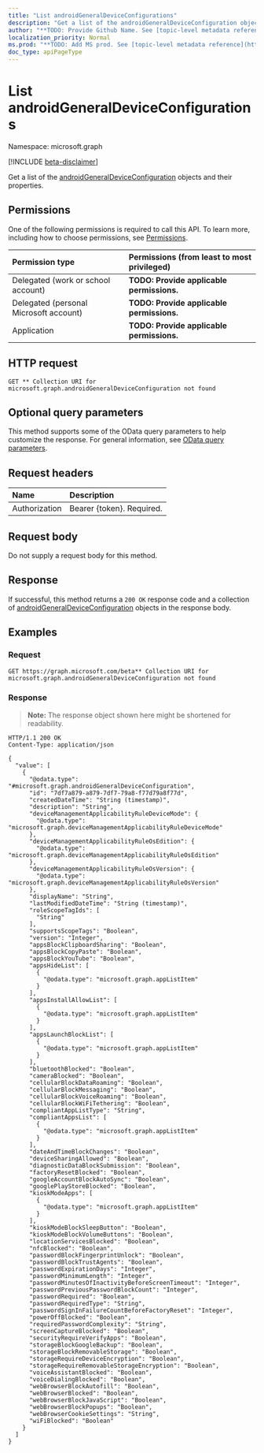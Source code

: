 ```yaml
---
title: "List androidGeneralDeviceConfigurations"
description: "Get a list of the androidGeneralDeviceConfiguration objects and their properties."
author: "**TODO: Provide Github Name. See [topic-level metadata reference](https://msgo.azurewebsites.net/add/document/guidelines/metadata.html#topic-level-metadata)**"
localization_priority: Normal
ms.prod: "**TODO: Add MS prod. See [topic-level metadata reference](https://msgo.azurewebsites.net/add/document/guidelines/metadata.html#topic-level-metadata)**"
doc_type: apiPageType
---
```


# List androidGeneralDeviceConfigurations
Namespace: microsoft.graph

[!INCLUDE [beta-disclaimer](../../includes/beta-disclaimer.md)]

Get a list of the [androidGeneralDeviceConfiguration](../resources/androidgeneraldeviceconfiguration.md) objects and their properties.

## Permissions
One of the following permissions is required to call this API. To learn more, including how to choose permissions, see [Permissions](/graph/permissions-reference).

|Permission type|Permissions (from least to most privileged)|
|:---|:---|
|Delegated (work or school account)|**TODO: Provide applicable permissions.**|
|Delegated (personal Microsoft account)|**TODO: Provide applicable permissions.**|
|Application|**TODO: Provide applicable permissions.**|

## HTTP request

<!-- {
  "blockType": "ignored"
}
-->
``` http
GET ** Collection URI for microsoft.graph.androidGeneralDeviceConfiguration not found
```

## Optional query parameters
This method supports some of the OData query parameters to help customize the response. For general information, see [OData query parameters](/graph/query-parameters).

## Request headers
|Name|Description|
|:---|:---|
|Authorization|Bearer {token}. Required.|

## Request body
Do not supply a request body for this method.

## Response

If successful, this method returns a `200 OK` response code and a collection of [androidGeneralDeviceConfiguration](../resources/androidgeneraldeviceconfiguration.md) objects in the response body.

## Examples

### Request
<!-- {
  "blockType": "request",
  "name": "list_androidgeneraldeviceconfiguration"
}
-->
``` http
GET https://graph.microsoft.com/beta** Collection URI for microsoft.graph.androidGeneralDeviceConfiguration not found
```


### Response
>**Note:** The response object shown here might be shortened for readability.
<!-- {
  "blockType": "response",
  "truncated": true,
  "@odata.type": "Collection(microsoft.graph.androidGeneralDeviceConfiguration)"
}
-->
``` http
HTTP/1.1 200 OK
Content-Type: application/json

{
  "value": [
    {
      "@odata.type": "#microsoft.graph.androidGeneralDeviceConfiguration",
      "id": "7df7a879-a879-7df7-79a8-f77d79a8f77d",
      "createdDateTime": "String (timestamp)",
      "description": "String",
      "deviceManagementApplicabilityRuleDeviceMode": {
        "@odata.type": "microsoft.graph.deviceManagementApplicabilityRuleDeviceMode"
      },
      "deviceManagementApplicabilityRuleOsEdition": {
        "@odata.type": "microsoft.graph.deviceManagementApplicabilityRuleOsEdition"
      },
      "deviceManagementApplicabilityRuleOsVersion": {
        "@odata.type": "microsoft.graph.deviceManagementApplicabilityRuleOsVersion"
      },
      "displayName": "String",
      "lastModifiedDateTime": "String (timestamp)",
      "roleScopeTagIds": [
        "String"
      ],
      "supportsScopeTags": "Boolean",
      "version": "Integer",
      "appsBlockClipboardSharing": "Boolean",
      "appsBlockCopyPaste": "Boolean",
      "appsBlockYouTube": "Boolean",
      "appsHideList": [
        {
          "@odata.type": "microsoft.graph.appListItem"
        }
      ],
      "appsInstallAllowList": [
        {
          "@odata.type": "microsoft.graph.appListItem"
        }
      ],
      "appsLaunchBlockList": [
        {
          "@odata.type": "microsoft.graph.appListItem"
        }
      ],
      "bluetoothBlocked": "Boolean",
      "cameraBlocked": "Boolean",
      "cellularBlockDataRoaming": "Boolean",
      "cellularBlockMessaging": "Boolean",
      "cellularBlockVoiceRoaming": "Boolean",
      "cellularBlockWiFiTethering": "Boolean",
      "compliantAppListType": "String",
      "compliantAppsList": [
        {
          "@odata.type": "microsoft.graph.appListItem"
        }
      ],
      "dateAndTimeBlockChanges": "Boolean",
      "deviceSharingAllowed": "Boolean",
      "diagnosticDataBlockSubmission": "Boolean",
      "factoryResetBlocked": "Boolean",
      "googleAccountBlockAutoSync": "Boolean",
      "googlePlayStoreBlocked": "Boolean",
      "kioskModeApps": [
        {
          "@odata.type": "microsoft.graph.appListItem"
        }
      ],
      "kioskModeBlockSleepButton": "Boolean",
      "kioskModeBlockVolumeButtons": "Boolean",
      "locationServicesBlocked": "Boolean",
      "nfcBlocked": "Boolean",
      "passwordBlockFingerprintUnlock": "Boolean",
      "passwordBlockTrustAgents": "Boolean",
      "passwordExpirationDays": "Integer",
      "passwordMinimumLength": "Integer",
      "passwordMinutesOfInactivityBeforeScreenTimeout": "Integer",
      "passwordPreviousPasswordBlockCount": "Integer",
      "passwordRequired": "Boolean",
      "passwordRequiredType": "String",
      "passwordSignInFailureCountBeforeFactoryReset": "Integer",
      "powerOffBlocked": "Boolean",
      "requiredPasswordComplexity": "String",
      "screenCaptureBlocked": "Boolean",
      "securityRequireVerifyApps": "Boolean",
      "storageBlockGoogleBackup": "Boolean",
      "storageBlockRemovableStorage": "Boolean",
      "storageRequireDeviceEncryption": "Boolean",
      "storageRequireRemovableStorageEncryption": "Boolean",
      "voiceAssistantBlocked": "Boolean",
      "voiceDialingBlocked": "Boolean",
      "webBrowserBlockAutofill": "Boolean",
      "webBrowserBlocked": "Boolean",
      "webBrowserBlockJavaScript": "Boolean",
      "webBrowserBlockPopups": "Boolean",
      "webBrowserCookieSettings": "String",
      "wiFiBlocked": "Boolean"
    }
  ]
}
```

